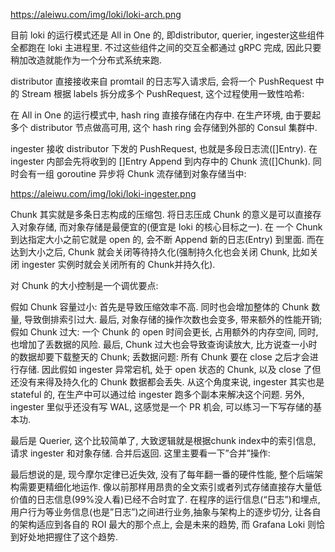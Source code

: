 https://aleiwu.com/img/loki/loki-arch.png

目前 loki 的运行模式还是 All in One 的, 即distributor, querier, ingester这些组件全都跑在 loki 主进程里. 不过这些组件之间的交互全都通过 gRPC 完成, 因此只要稍加改造就能作为一个分布式系统来跑.


distributor 直接接收来自 promtail 的日志写入请求后, 会将一个 PushRequest 中的 Stream 根据 labels 拆分成多个 PushRequest, 这个过程使用一致性哈希:

在 All in One 的运行模式中, hash ring 直接存储在内存中. 在生产环境, 由于要起多个 distributor 节点做高可用, 这个 hash ring 会存储到外部的 Consul 集群中.

ingester 接收 distributor 下发的 PushRequest, 也就是多段日志流([]Entry). 在 ingester 内部会先将收到的 []Entry Append 到内存中的 Chunk 流([]Chunk). 同时会有一组 goroutine 异步将 Chunk 流存储到对象存储当中:

https://aleiwu.com/img/loki/loki-ingester.png


Chunk 其实就是多条日志构成的压缩包. 将日志压成 Chunk 的意义是可以直接存入对象存储, 而对象存储是最便宜的(便宜是 loki 的核心目标之一). 在 一个 Chunk 到达指定大小之前它就是 open 的, 会不断 Append 新的日志(Entry) 到里面. 而在达到大小之后, Chunk 就会关闭等待持久化(强制持久化也会关闭 Chunk, 比如关闭 ingester 实例时就会关闭所有的 Chunk并持久化).

对 Chunk 的大小控制是一个调优要点:

假如 Chunk 容量过小: 首先是导致压缩效率不高. 同时也会增加整体的 Chunk 数量, 导致倒排索引过大. 最后, 对象存储的操作次数也会变多, 带来额外的性能开销;
假如 Chunk 过大: 一个 Chunk 的 open 时间会更长, 占用额外的内存空间, 同时, 也增加了丢数据的风险. 最后, Chunk 过大也会导致查询读放大, 比方说查一小时的数据却要下载整天的 Chunk;
丢数据问题: 所有 Chunk 要在 close 之后才会进行存储. 因此假如 ingester 异常宕机, 处于 open 状态的 Chunk, 以及 close 了但还没有来得及持久化的 Chunk 数据都会丢失. 从这个角度来说, ingester 其实也是 stateful 的, 在生产中可以通过给 ingester 跑多个副本来解决这个问题. 另外, ingester 里似乎还没有写 WAL, 这感觉是一个 PR 机会, 可以练习一下写存储的基本功.



最后是 Querier, 这个比较简单了, 大致逻辑就是根据chunk index中的索引信息, 请求 ingester 和对象存储. 合并后返回. 这里主要看一下”合并”操作:



最后想说的是, 现今摩尔定律已近失效, 没有了每年翻一番的硬件性能, 整个后端架构需要更精细化地运作. 像以前那样用昂贵的全文索引或者列式存储直接存大量低价值的日志信息(99%没人看)已经不合时宜了. 在程序的运行信息(“日志”)和埋点,用户行为等业务信息(也是”日志”)之间进行业务,抽象与架构上的逐步切分, 让各自的架构适应到各自的 ROI 最大的那个点上, 会是未来的趋势, 而 Grafana Loki 则恰到好处地把握住了这个趋势.